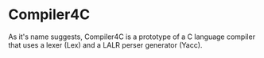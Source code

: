 # Compiler4C

As it's name suggests, Compiler4C is a prototype of a C language compiler that uses a lexer (Lex) and a LALR perser generator (Yacc).
